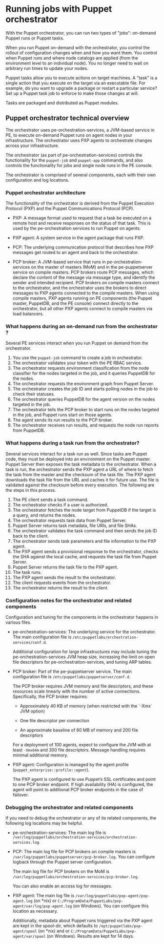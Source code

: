# Running jobs with Puppet orchestrator

With the Puppet orchestrator, you can run two types of "jobs": on-demand Puppet runs or Puppet tasks.

When you run Puppet on-demand with the orchestrator, you control the rollout of configuration changes when and how you want them. You control when Puppet runs and where node catalogs are applied \(from the environment level to an individual node\). You no longer need to wait on arbitrary run times to update your nodes.

Puppet tasks allow you to execute actions on target machines. A "task" is a single action that you execute on the target via an executable file. For example, do you want to upgrade a package or restart a particular service? Set up a Puppet task job to enforce to make those changes at will.

Tasks are packaged and distributed as Puppet modules.

## Puppet orchestrator technical overview

The orchestrator uses pe-orchestration-services, a JVM-based service in PE, to execute on-demand Puppet runs on agent nodes in your infrastructure. The orchestrator uses PXP agents to orchestrate changes across your infrastructure.

The orchestrator \(as part of pe-orchestration-services\) controls the functionality for the `puppet-job` and `puppet-app` commands, and also controls the functionality for jobs and single node runs in the PE console.

The orchestrator is comprised of several components, each with their own configuration and log locations.

### Puppet orchestrator architecture

The functionality of the orchestrator is derived from the Puppet Execution Protocol \(PXP\) and the Puppet Communications Protocol \(PCP\).

-   PXP: A message format used to request that a task be executed on a remote host and receive responses on the status of that task. This is used by the pe-orchestration services to run Puppet on agents.

-   PXP agent: A system service in the agent package that runs PXP.

-   PCP: The underlying communication protocol that describes how PXP messages get routed to an agent and back to the orchestrator.

-   PCP broker: A JVM-based service that runs in pe-orchestration-services on the master of masters \(MoM\) and in the pe-puppetserver service on compile masters. PCP brokers route PCP messages, which declare the content of the message via message type, and identify the sender and intended recipient. PCP brokers on compile masters connect to the orchestrator, and the orchestrator uses the brokers to direct messages to PXP agents connected to the compile masters. When using compile masters, PXP agents running on PE components \(the Puppet master, PuppetDB, and the PE console\) connect directly to the orchestrator, but all other PXP agents connect to compile masters via load balancers.


### What happens during an on-demand run from the orchestrator ?

Several PE services interact when you run Puppet on demand from the orchestrator.

1.  You use the `puppet-job` command to create a job in orchestrator.
2.  The orchestrator validates your token with the PE RBAC service.
3.  The orchestrator requests environment classification from the node classifier for the nodes targeted in the job, and it queries PuppetDB for the nodes.
4.  The orchestrator requests the environment graph from Puppet Server.
5.  The orchestrator creates the job ID and starts polling nodes in the job to check their statuses.
6.  The orchestrator queries PuppetDB for the agent version on the nodes targeted in the job.
7.  The orchestrator tells the PCP broker to start runs on the nodes targeted in the job, and Puppet runs start on those agents.
8.  The agent sends its run results to the PCP broker.
9.  The orchestrator receives run results, and requests the node run reports from PuppetDB.

### What happens during a task run from the orchestrator?

Several services interact for a task run as well. Since tasks are Puppet code, they must be deployed into an environment on the Puppet master. Puppet Server then exposes the task metadata to the orchestrator. When a task is run, the orchestrator sends the PXP agent a URL of where to fetch the task from the master and the checksum of the task file. The PXP agent downloads the task file from the URL and caches it for future use. The file is validated against the checksum before every execution. The following are the steps in this process.

1.  The PE client sends a task command.
2.  The orchestrator checks if a user is authorized.
3.  The orchestrator fetches the node target from PuppetDB if the target is a query, and returns the nodes.
4.  The orchestrator requests task data from Puppet Server.
5.  Puppet Server returns task metadata, file URIs, and file SHAs.
6.  The orchestrator validates the task command and then sends the job ID back to the client.
7.  The orchestrator sends task parameters and file information to the PXP agent.
8.  The PXP agent sends a provisional response to the orchestrator, checks the SHA against the local cache, and requests the task file from Puppet Server.
9.  Puppet Server returns the task file to the PXP agent.
10. The task runs.
11. The PXP agent sends the result to the orchestrator.
12. The client requests events from the orchestrator.
13. The orchestrator returns the result to the client.

### Configuration notes for the orchestrator and related components

Configuration and tuning for the components in the orchestrator happens in various files.

-   pe-orchestration-services: The underlying service for the orchestrator. The main configuration file is `/etc/puppetlabs/orchestration-services/conf.d`.

    Additional configuration for large infrastructures may include tuning the pe-orchestration-services JVM heap size, increasing the limit on open file descriptors for pe-orchestration-services, and tuning ARP tables.


-   PCP broker: Part of the pe-puppetserver service. The main configuration file is `/etc/puppetlabs/puppetserver/conf.d`.

    The PCP broker requires JVM memory and file descriptors, and these resources scale linearly with the number of active connections. Specifically, the PCP broker requires:

    -   Approximately 40 KB of memory \(when restricted with the \`-Xmx\` JVM option\)

    -   One file descriptor per connection

    -   An approximate baseline of 60 MB of memory and 200 file descriptors

    For a deployment of 100 agents, expect to configure the JVM with at least `-Xmx64m` and 300 file descriptors. Message handling requires minimal additional memory.


-   PXP agent: Configuration is managed by the agent profile \(`puppet_enterprise::profile::agent`\).

    The PXP agent is configured to use Puppet’s SSL certificates and point to one PCP broker endpoint. If high availability \(HA\) is configured, the agent will point to additional PCP broker endpoints in the case of failover.


### Debugging the orchestrator and related components

If you need to debug the orchestrator or any of its related components, the following log locations may be helpful.

-   pe-orchestration-services: The main log file is `/var/log/puppetlabs/orchestration-services/orchestration-services.log`.

-   PCP: The main log file for PCP brokers on compile masters is `/var/log/puppetlabs/puppetserver/pcp-broker.log`. You can configure logback through the Puppet server configuration.

    The main log file for PCP brokers on the MoM is `/var/log/puppetlabs/orchestration-services/pcp-broker.log`.

    You can also enable an access log for messages.


-   PXP agent: The main log file is `/var/log/puppetlabs/pxp-agent/pxp-agent.log` \(on \*nix\) or `C:/ProgramData/PuppetLabs/pxp-agent/var/log/pxp-agent.log` \(on Windows\). You can configure this location as necessary.

    Additionally, metadata about Puppet runs triggered via the PXP agent are kept in the spool-dir, which defaults to `/opt/puppetlabs/pxp-agent/spool` \(on \*nix\) and or `C:/ProgramData/PuppetLabs/pxp-agent/var/spool` \(on Windows\). Results are kept for 14 days.


